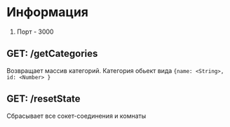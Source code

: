 # Информация
1) Порт - 3000

## GET: /getCategories
 Возвращает массив категорий. Категория обьект вида
 `{name: <String>, id: <Number> }`
 
 ## GET: /resetState
  Сбрасывает все сокет-соединения и комнаты
